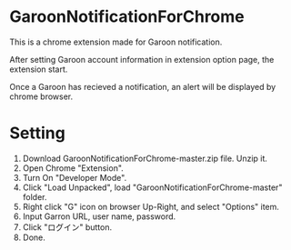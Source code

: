 # GaroonNotificationForChrome

This is a chrome extension made for  Garoon notification. 

After setting Garoon account information in extension option page, the extension start.

Once a Garoon has recieved a notification, an alert will be displayed by chrome browser.


# Setting
1. Download GaroonNotificationForChrome-master.zip file. Unzip it.
2. Open Chrome "Extension".
3. Turn On "Developer Mode". 
4. Click "Load Unpacked", load "GaroonNotificationForChrome-master" folder.
5. Right click "G" icon on browser Up-Right, and select "Options" item.
6. Input Garron URL, user name, password.
7. Click "ログイン" button.
8. Done.